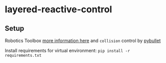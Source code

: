# layered-reactive-control

## Setup
Robotics Toolbox [more information here](https://github.com/petercorke/robotics-toolbox-python/tree/master) and `collision` control by [pybullet](https://pybullet.org/wordpress/)

Install requirements for virtual environment:
```pip install -r requirements.txt```